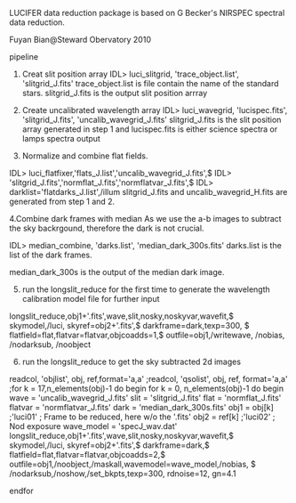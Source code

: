 LUCIFER data reduction package is based on
G Becker's NIRSPEC spectral data reduction.

Fuyan Bian@Steward Obervatory 2010

pipeline
1. Creat slit position array
IDL> luci_slitgrid, 'trace_object.list', 'slitgrid_J.fits'
trace_object.list is file contain the name of the standard stars.
slitgrid_J.fits is the output slit position arrray


2. Create uncalibrated wavelength array
IDL> luci_wavegrid,  'lucispec.fits', 'slitgrid_J.fits', 'uncalib_wavegrid_J.fits'
slitgrid_J.fits is the slit position array generated in step 1
and lucispec.fits is either science spectra or lamps spectra
output 

3. Normalize and combine flat fields.


IDL> luci_flatfixer,'flats_J.list','uncalib_wavegrid_J.fits',$
IDL>    'slitgrid_J.fits','normflat_J.fits','normflatvar_J.fits',$
IDL>    darklist='flatdarks_J.list',/illum
slitgrid_J.fits and uncalib_wavegrid_H.fits are generated from step 1 and 2.




4.Combine dark frames with median
As we use the a-b images to subtract the sky backrgound, 
therefore the dark is not crucial.

 IDL> median_combine, 'darks.list', 'median_dark_300s.fits'
darks.list is the list of the dark frames.

median_dark_300s is the output of the median dark image.


5. run the longslit_reduce for the first time to generate
the wavelength calibration model file for further input


longslit_reduce,obj1+'.fits',wave,slit,nosky,noskyvar,wavefit,$
skymodel,/luci, skyref=obj2+'.fits',$
darkframe=dark,texp=300, $
flatfield=flat,flatvar=flatvar,objcoadds=1,$
outfile=obj1,/writewave, /nobias, /nodarksub, /noobject


6. run the longslit_reduce to get the sky subtracted 2d images

readcol, 'objlist', obj, ref,format='a,a'
;readcol, 'qsolist', obj, ref, format='a,a'
;for k = 17,n_elements(obj)-1 do begin
for k = 0, n_elements(obj)-1 do begin
wave    = 'uncalib_wavegrid_J.fits'
slit    = 'slitgrid_J.fits'
flat    = 'normflat_J.fits'
flatvar = 'normflatvar_J.fits'
dark    = 'median_dark_300s.fits'
obj1    =  obj[k]                ;'luci01'     ; Frame to be reduced, here w/o the '.fits'
obj2    =  ref[k]                ;'luci02'     ; Nod exposure
wave_model = 'specJ_wav.dat'
longslit_reduce,obj1+'.fits',wave,slit,nosky,noskyvar,wavefit,$
skymodel,/luci, skyref=obj2+'.fits',$
darkframe=dark,$
flatfield=flat,flatvar=flatvar,objcoadds=2,$
outfile=obj1,/noobject,/maskall,wavemodel=wave_model,/nobias, $
/nodarksub,/noshow,/set_bkpts,texp=300, rdnoise=12, gn=4.1 

endfor

